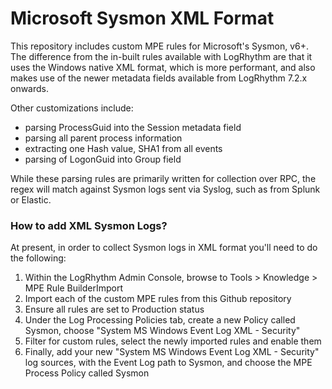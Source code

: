 # Microsoft Sysmon XML Format

This repository includes custom MPE rules for Microsoft's Sysmon, v6+. The difference from the in-built rules available with LogRhythm are that it uses the Windows native XML format, which is more performant, and also makes use of the newer metadata fields available from LogRhythm 7.2.x onwards.

Other customizations include:
*	parsing ProcessGuid into the Session metadata field
*	parsing all parent process information
*	extracting one Hash value, SHA1 from all events
*	parsing of LogonGuid into Group field

While these parsing rules are primarily written for collection over RPC, the regex will match against Sysmon logs sent via Syslog, such as from Splunk or Elastic.

### How to add XML Sysmon Logs?

At present, in order to collect Sysmon logs in XML format you'll need to do the following:
1) Within the LogRhythm Admin Console, browse to Tools > Knowledge > MPE Rule BuilderImport
2) Import each of the  custom MPE rules from  this Github repository
3) Ensure all rules are set to Production status
4) Under the Log Processing Policies tab, create a new Policy called Sysmon, choose "System MS Windows Event Log XML - Security"
5) Filter for custom rules, select the newly imported rules and enable them
6) Finally, add your new "System MS Windows Event Log XML - Security" log sources, with the Event Log path to Sysmon, and choose the MPE Process Policy called Sysmon